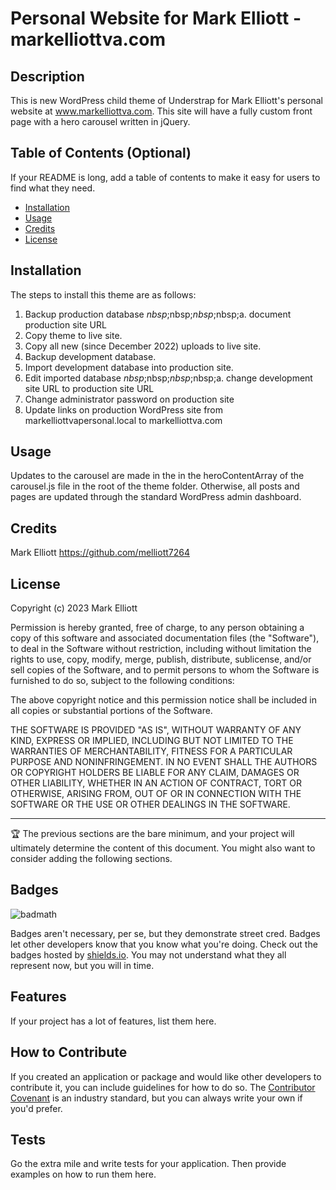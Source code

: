 # Personal Website for Mark Elliott - markelliottva.com

## Description

This is new WordPress child theme of Understrap for Mark Elliott's personal website at www.markelliottva.com. This site will have a fully custom front page with a hero carousel written in jQuery.

## Table of Contents (Optional)

If your README is long, add a table of contents to make it easy for users to find what they need.

- [Installation](#installation)
- [Usage](#usage)
- [Credits](#credits)
- [License](#license)

## Installation

The steps to install this theme are as follows:

1. Backup production database
   $nbsp;$nbsp;$nbsp;$nbsp;a. document production site URL
2. Copy theme to live site.
3. Copy all new (since December 2022) uploads to live site.
4. Backup development database.
5. Import development database into production site.
6. Edit imported database
   $nbsp;$nbsp;$nbsp;$nbsp;a. change development site URL to production site URL
7. Change administrator password on production site
8. Update links on production WordPress site from markelliottvapersonal.local to markelliottva.com

## Usage

Updates to the carousel are made in the in the heroContentArray of the carousel.js file in the root of the theme folder. Otherwise, all posts and pages are updated through the standard WordPress admin dashboard.

## Credits

Mark Elliott https://github.com/melliott7264

## License

Copyright (c) 2023 Mark Elliott

Permission is hereby granted, free of charge, to any person obtaining a copy
of this software and associated documentation files (the "Software"), to deal
in the Software without restriction, including without limitation the rights
to use, copy, modify, merge, publish, distribute, sublicense, and/or sell
copies of the Software, and to permit persons to whom the Software is
furnished to do so, subject to the following conditions:

The above copyright notice and this permission notice shall be included in all
copies or substantial portions of the Software.

THE SOFTWARE IS PROVIDED "AS IS", WITHOUT WARRANTY OF ANY KIND, EXPRESS OR
IMPLIED, INCLUDING BUT NOT LIMITED TO THE WARRANTIES OF MERCHANTABILITY,
FITNESS FOR A PARTICULAR PURPOSE AND NONINFRINGEMENT. IN NO EVENT SHALL THE
AUTHORS OR COPYRIGHT HOLDERS BE LIABLE FOR ANY CLAIM, DAMAGES OR OTHER
LIABILITY, WHETHER IN AN ACTION OF CONTRACT, TORT OR OTHERWISE, ARISING FROM,
OUT OF OR IN CONNECTION WITH THE SOFTWARE OR THE USE OR OTHER DEALINGS IN THE
SOFTWARE.

---

🏆 The previous sections are the bare minimum, and your project will ultimately determine the content of this document. You might also want to consider adding the following sections.

## Badges

![badmath](https://img.shields.io/github/languages/top/lernantino/badmath)

Badges aren't necessary, per se, but they demonstrate street cred. Badges let other developers know that you know what you're doing. Check out the badges hosted by [shields.io](https://shields.io/). You may not understand what they all represent now, but you will in time.

## Features

If your project has a lot of features, list them here.

## How to Contribute

If you created an application or package and would like other developers to contribute it, you can include guidelines for how to do so. The [Contributor Covenant](https://www.contributor-covenant.org/) is an industry standard, but you can always write your own if you'd prefer.

## Tests

Go the extra mile and write tests for your application. Then provide examples on how to run them here.
